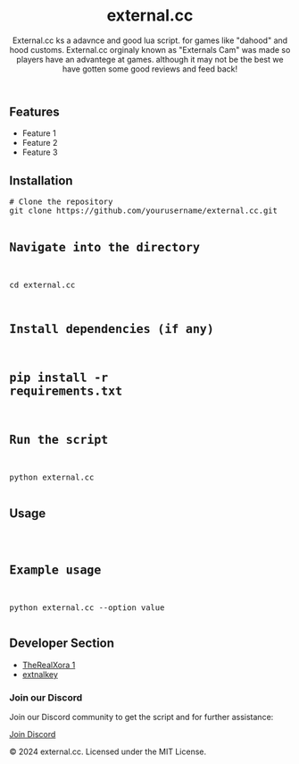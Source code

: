 <!DOCTYPE html>
<html lang="en">
<head>
  <meta charset="UTF-8">
  <meta name="viewport" content="width=device-width, initial-scale=1.0">
  <link rel="stylesheet" href="styles.css">
</head>
<body>
  <header>
    <div class="container">
      <h1>external.cc</h1>
      <p>External.cc ks a adavnce and good lua script. for games like "dahood" and hood customs. External.cc orginaly known as "Externals Cam" was made so players have an advantege at games. although it may not be the best we have gotten some good reviews and feed back!</p>
    </div>
  </header>
  <main class="container">
    <section>
      <h2>Features</h2>
      <ul>
        <li>Feature 1</li>
        <li>Feature 2</li>
        <li>Feature 3</li>
      </ul>
    </section>
    <section>
      <h2>Installation</h2>
      <pre>
# Clone the repository
git clone https://github.com/yourusername/external.cc.git

# Navigate into the directory
cd external.cc

# Install dependencies (if any)
# pip install -r requirements.txt

# Run the script
python external.cc
      </pre>
    </section>
    <section>
      <h2>Usage</h2>
      <pre>
# Example usage
python external.cc --option value
      </pre>
    </section>
    <section>
      <h2>Developer Section</h2>
      <ul>
        <li>
          <a href="https://github.com/TheRealXORA"> TheRealXora 1</a>
        </li>
        <li>
          <a href="https://github.com/Externalkey">extnalkey</a>
        </li>
      </ul>
      <h3>Join our Discord</h3>
      <p>Join our Discord community to get the script and for further assistance:</p>
      <a href="https://discord.gg/yourdiscordlink" target="_blank" class="discord-button">Join Discord</a>
    </section>
  </main>
  <footer>
    <div class="container">
      <p>&copy; 2024 external.cc. Licensed under the MIT License.</p>
    </div>
  </footer>
</body>
</html>
